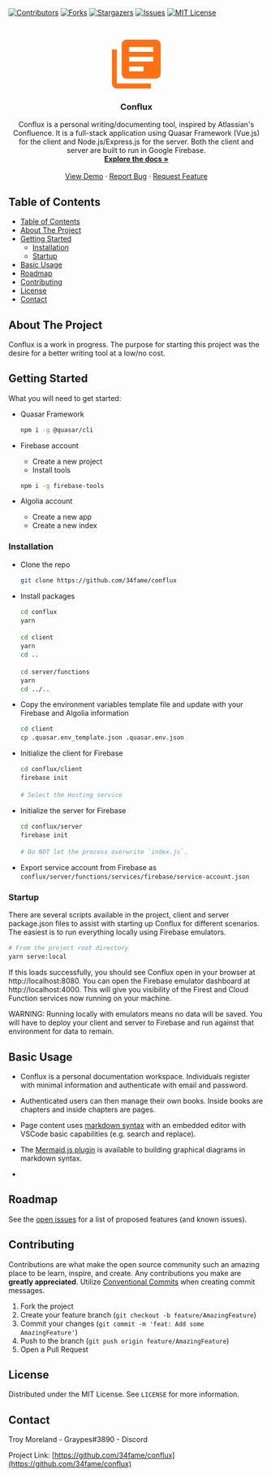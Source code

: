 <!-- PROJECT SHIELDS -->
<!--
*** I'm using markdown "reference style" links for readability.
*** Reference links are enclosed in brackets [ ] instead of parentheses ( ).
*** See the bottom of this document for the declaration of the reference variables
*** for contributors-url, forks-url, etc. This is an optional, concise syntax you may use.
*** https://www.markdownguide.org/basic-syntax/#reference-style-links
-->

[![Contributors][contributors-shield]][contributors-url]
[![Forks][forks-shield]][forks-url]
[![Stargazers][stars-shield]][stars-url]
[![Issues][issues-shield]][issues-url]
[![MIT License][license-shield]][license-url]

<!-- PROJECT LOGO -->
<br />
<p align="center">
  <a href="https://github.com/34fame/conflux">
    <img src="client/public/icons/favicon-96x96.png" alt="Logo" width="96" height="96">
  </a>

  <h3 align="center">Conflux</h3>

  <p align="center">
    Conflux is a personal writing/documenting tool, inspired by Atlassian's Confluence.  It is a full-stack application using Quasar Framework (Vue.js) for the client and Node.js/Express.js for the server.  Both the client and server are built to run in Google Firebase.
    <br />
    <a href="https://github.com/34fame/conflux"><strong>Explore the docs »</strong></a>
    <br />
    <br />
    <a href="https://github.com/34fame/conflux">View Demo</a>
    ·
    <a href="https://github.com/34fame/conflux/issues">Report Bug</a>
    ·
    <a href="https://github.com/34fame/conflux/issues">Request Feature</a>
  </p>
</p>

<!-- TABLE OF CONTENTS -->

## Table of Contents

- [Table of Contents](#table-of-contents)
- [About The Project](#about-the-project)
- [Getting Started](#getting-started)
  - [Installation](#installation)
  - [Startup](#startup)
- [Basic Usage](#basic-usage)
- [Roadmap](#roadmap)
- [Contributing](#contributing)
- [License](#license)
- [Contact](#contact)

<!-- ABOUT THE PROJECT -->

## About The Project

<!-- [![Product Name Screen Shot][product-screenshot]](https://example.com) -->

Conflux is a work in progress. The purpose for starting this project was the desire for a better writing tool at a low/no cost.

<!-- ### First Glance Demo

[![Conflux](http://img.youtube.com/vi/_OBhCYtlMiA/0.jpg)](http://www.youtube.com/watch?v=_OBhCYtlMiA "Conflux - First Glance") -->

<!-- GETTING STARTED -->

## Getting Started

What you will need to get started:

-  Quasar Framework

   ```bash
   npm i -g @quasar/cli
   ```

-  Firebase account

   -  Create a new project
   -  Install tools

   ```bash
   npm i -g firebase-tools
   ```

-  Algolia account
   -  Create a new app
   -  Create a new index

### Installation

-  Clone the repo

   ```sh
   git clone https://github.com/34fame/conflux
   ```

-  Install packages

   ```sh
   cd conflux
   yarn

   cd client
   yarn
   cd ..

   cd server/functions
   yarn
   cd ../..
   ```

-  Copy the environment variables template file and update with your Firebase and Algolia information

   ```sh
   cd client
   cp .quasar.env_template.json .quasar.env.json
   ```

-  Initialize the client for Firebase

   ```sh
   cd conflux/client
   firebase init

   # Select the Hosting service
   ```

-  Initialize the server for Firebase

   ```sh
   cd conflux/server
   firebase init

   # Do NOT let the process overwrite `index.js`.
   ```

-  Export service account from Firebase as `conflux/server/functions/services/firebase/service-account.json`

### Startup

There are several scripts available in the project, client and server package.json files to assist with starting up Conflux for different scenarios. The easiest is to run everything locally using Firebase emulators.

```bash
# From the project root directory
yarn serve:local
```

If this loads successfully, you should see Conflux open in your browser at http://localhost:8080. You can open the Firebase emulator dashboard at http://localhost:4000. This will give you visibility of the Firest and Cloud Function services now running on your machine.

WARNING: Running locally with emulators means no data will be saved. You will have to deploy your client and server to Firebase and run against that environment for data to remain.

<!-- USAGE EXAMPLES -->

## Basic Usage

-  Conflux is a personal documentation workspace. Individuals register with minimal information and authenticate with email and password.

-  Authenticated users can then manage their own books. Inside books are chapters and inside chapters are pages.

-  Page content uses [markdown syntax](https://www.markdownguide.org/) with an embedded editor with VSCode basic capabilities (e.g. search and replace).

-  The [Mermaid.js plugin](https://mermaid-js.github.io/mermaid) is available to building graphical diagrams in markdown syntax.
-

<!-- ROADMAP -->

## Roadmap

See the [open issues](https://github.com/34fame/conflux/issues) for a list of proposed features (and known issues).

<!-- CONTRIBUTING -->

## Contributing

Contributions are what make the open source community such an amazing place to be learn, inspire, and create. Any contributions you make are **greatly appreciated**. Utilize [Conventional Commits](https://www.conventionalcommits.org/en/v1.0.0/) when creating commit messages.

1. Fork the project
2. Create your feature branch (`git checkout -b feature/AmazingFeature`)
3. Commit your changes (`git commit -m 'feat: Add some AmazingFeature'`)
4. Push to the branch (`git push origin feature/AmazingFeature`)
5. Open a Pull Request

<!-- LICENSE -->

## License

Distributed under the MIT License. See `LICENSE` for more information.

<!-- CONTACT -->

## Contact

Troy Moreland - Graypes#3890 - Discord

Project Link: [https://github.com/34fame/conflux](https://github.com/34fame/conflux)

[contributors-shield]: https://img.shields.io/github/contributors/34fame/conflux
[contributors-url]: https://github.com/34fame/conflux/graphs/contributors
[forks-shield]: https://img.shields.io/github/forks/34fame/conflux
[forks-url]: https://github.com/34fame/conflux/network/members
[stars-shield]: https://img.shields.io/github/stars/34fame/conflux
[stars-url]: https://github.com/34fame/conflux/stargazers
[issues-shield]: https://img.shields.io/github/issues/34fame/conflux
[issues-url]: https://github.com/34fame/conflux/issues
[license-shield]: https://img.shields.io/github/license/34fame/conflux
[license-url]: https://github.com/34fame/conflux/blob/master/LICENSE.txt
[product-screenshot]: images/screenshot.png
